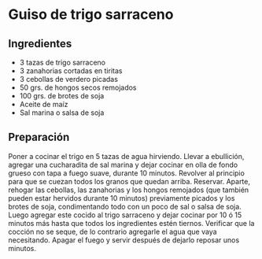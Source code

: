 # Guiso de trigo sarraceno

## Ingredientes

+ 3 tazas de trigo sarraceno
+ 3 zanahorias cortadas en tiritas
+ 3 cebollas de verdero picadas
+ 50 grs. de hongos secos remojados
+ 100 grs. de brotes de soja
+ Aceite de maíz
+ Sal marina o salsa de soja

## Preparación

Poner a cocinar el trigo en 5 tazas de agua hirviendo. Llevar a ebullición, agregar una cucharadita de sal marina y dejar cocinar en olla de fondo grueso con tapa a fuego suave, durante 10 minutos. Revolver al principio para que se cuezan todos los granos que quedan arriba. Reservar. Aparte, rehogar las cebollas, las zanahorias y los hongos remojados (que también pueden estar hervidos durante 10 minutos) previamente picados y los brotes de soja, condimentando todo con un poco de sal o salsa de soja. Luego agregar este cocido al trigo sarraceno y dejar cocinar por 10 ó 15 minutos más hasta que todos los ingredientes estén tiernos. Verificar que la cocción no se seque, de lo contrario agregarle el agua que vaya necesitando. Apagar el fuego y servir después de dejarlo reposar unos minutos.
